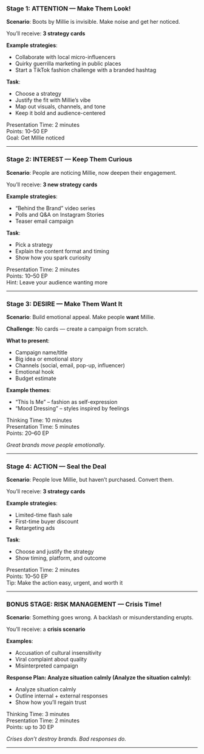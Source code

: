 ### Stage 1: ATTENTION — Make Them Look!

**Scenario**: Boots by Millie is invisible. Make noise and get her noticed.

You’ll receive: **3 strategy cards**

**Example strategies**:

- Collaborate with local micro-influencers  
- Quirky guerrilla marketing in public places  
- Start a TikTok fashion challenge with a branded hashtag  

**Task**:

- Choose a strategy  
- Justify the fit with Millie’s vibe  
- Map out visuals, channels, and tone  
- Keep it bold and audience-centered  

 Presentation Time: 2 minutes  
 Points: 10–50 EP  
 Goal: Get Millie noticed

---

### Stage 2: INTEREST — Keep Them Curious

**Scenario**: People are noticing Millie, now deepen their engagement.

You’ll receive: **3 new strategy cards**

**Example strategies**:

- “Behind the Brand” video series  
- Polls and Q&A on Instagram Stories  
- Teaser email campaign

**Task**:

- Pick a strategy  
- Explain the content format and timing  
- Show how you spark curiosity

 Presentation Time: 2 minutes  
 Points: 10–50 EP  
 Hint: Leave your audience wanting more

---

### Stage 3: DESIRE — Make Them Want It

**Scenario**: Build emotional appeal. Make people **want** Millie.

**Challenge**: No cards — create a campaign from scratch.

**What to present**:

- Campaign name/title  
- Big idea or emotional story  
- Channels (social, email, pop-up, influencer)  
- Emotional hook  
- Budget estimate

**Example themes**:

- “This Is Me” – fashion as self-expression  
- “Mood Dressing” – styles inspired by feelings

 Thinking Time: 10 minutes  
 Presentation Time: 5 minutes  
 Points: 20–60 EP

 *Great brands move people emotionally.*

---

### Stage 4: ACTION — Seal the Deal

**Scenario**: People love Millie, but haven’t purchased. Convert them.

You’ll receive: **3 strategy cards**

**Example strategies**:

- Limited-time flash sale  
- First-time buyer discount  
- Retargeting ads

**Task**:

- Choose and justify the strategy  
- Show timing, platform, and outcome

 Presentation Time: 2 minutes  
 Points: 10–50 EP  
 Tip: Make the action easy, urgent, and worth it

---

### BONUS STAGE: RISK MANAGEMENT — Crisis Time!

**Scenario**: Something goes wrong. A backlash or misunderstanding erupts.

You’ll receive: a **crisis scenario**

**Examples**:

- Accusation of cultural insensitivity  
- Viral complaint about quality  
- Misinterpreted campaign

**Response Plan: Analyze situation calmly (Analyze the situation calmly)**:

- Analyze situation calmly  
- Outline internal + external responses  
- Show how you’ll regain trust

 Thinking Time: 3 minutes  
 Presentation Time: 2 minutes  
 Points: up to 30 EP

 *Crises don’t destroy brands. Bad responses do.*

---